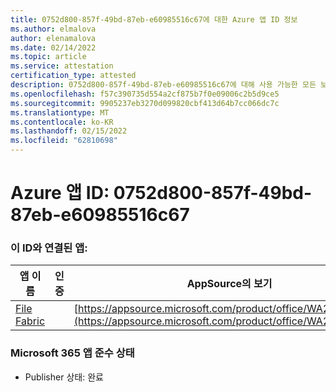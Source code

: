 ```yaml
---
title: 0752d800-857f-49bd-87eb-e60985516c67에 대한 Azure 앱 ID 정보
ms.author: elmalova
author: elenamalova
ms.date: 02/14/2022
ms.topic: article
ms.service: attestation
certification_type: attested
description: 0752d800-857f-49bd-87eb-e60985516c67에 대해 사용 가능한 모든 보안 및 규정 준수 정보입니다.
ms.openlocfilehash: f57c390735d554a2cf875b7f0e09006c2b5d9ce5
ms.sourcegitcommit: 9905237eb3270d099820cbf413d64b7cc066dc7c
ms.translationtype: MT
ms.contentlocale: ko-KR
ms.lasthandoff: 02/15/2022
ms.locfileid: "62810698"
---
```

# <a name="azure-app-id-0752d800-857f-49bd-87eb-e60985516c67"></a>Azure 앱 ID: 0752d800-857f-49bd-87eb-e60985516c67


### <a name="apps-associated-with-this-id"></a>이 ID와 연결된 앱:
| **앱 이름** | **인증** | **AppSource의 보기** |
|--------------|---------------|-----------------------|
| [File Fabric](https://docs.microsoft.com/microsoft-365-app-certification/forward/WA200003017) |  | [https://appsource.microsoft.com/product/office/WA200003017](https://appsource.microsoft.com/product/office/WA200003017) |

### <a name="microsoft-365-app-compliance-status"></a>Microsoft 365 앱 준수 상태
- Publisher 상태: 완료
